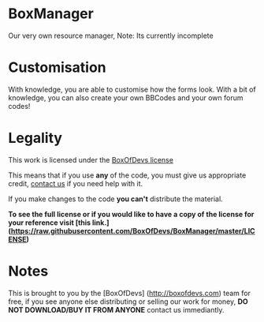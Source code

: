 # BoxManager
Our very own resource manager, Note: Its currently incomplete




# Customisation

With knowledge, you are able to customise how the forms look.
With a bit of knowledge, you can also create your own BBCodes and your own forum codes!    

# Legality

This work is licensed under the [BoxOfDevs license](https://github.com/BoxOfDevs/BoxManager)

This means that if you use **any** of the code, you must give us appropriate credit, [contact us](http://forums.boxofdevs.com) if you need help with it.

If you make changes to the code **you can't** distribute the material.



**To see the full license or if you would like to have a copy of the license for your reference visit [this link.] (https://raw.githubusercontent.com/BoxOfDevs/BoxManager/master/LICENSE)**

# Notes

This is brought to you by the [BoxOfDevs] (http://boxofdevs.com) team for free, if you see anyone else distributing or selling our work for money, **DO NOT DOWNLOAD/BUY IT FROM ANYONE** contact us immediantly.
<!-- Soon, we will create a special badge to certify which website has been approved by the BoxOfDevs team to give you a download link -->
